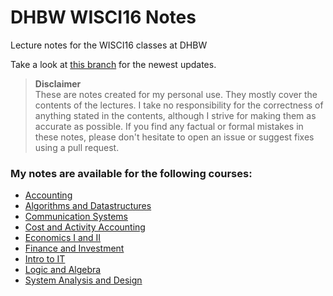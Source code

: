 # DHBW WISCI16 Notes

Lecture notes for the WISCI16 classes at DHBW

Take a look at [this branch](https://github.com/bKiraly/DHBW_WISCI16_Notes/blob/new_no/README.md) for the newest updates.

> **Disclaimer**  
> These are notes created for my personal use. They mostly cover the contents of the lectures. I take no responsibility for the correctness of anything stated in the contents, although I strive for making them as accurate as possible. If you find any factual or formal mistakes in these notes, please don't hesitate to open an issue or suggest fixes using a pull request.

### My notes are available for the following courses:

* [Accounting](https://rawgit.com/bKiraly/DHBW_WISCI16_Notes/new_no/HTML/Accounting.html)
* [Algorithms and Datastructures](https://rawgit.com/bKiraly/DHBW_WISCI16_Notes/new_no/HTML/Algorithms%20and%20Datastructures.html)
* [Communication Systems](https://rawgit.com/bKiraly/DHBW_WISCI16_Notes/new_no/HTML/Communication%20Systems.html)
* [Cost and Activity Accounting](https://rawgit.com/bKiraly/DHBW_WISCI16_Notes/new_no/HTML/Cost%20and%20Activity%20Accounting.html)
* [Economics I and II](https://rawgit.com/bKiraly/DHBW_WISCI16_Notes/new_no/HTML/Econ.html)
* [Finance and Investment](https://rawgit.com/bKiraly/DHBW_WISCI16_Notes/new_no/HTML/Finance%20and%20Investment.html)
* [Intro to IT](https://rawgit.com/bKiraly/DHBW_WISCI16_Notes/new_no/HTML/Intro%20to%20IT.html)
* [Logic and Algebra](https://rawgit.com/bKiraly/DHBW_WISCI16_Notes/new_no/HTML/Logic%20and%20Algebra.html)
* [System Analysis and Design](https://rawgit.com/bKiraly/DHBW_WISCI16_Notes/new_no/HTML/System%20Analysis%20and%20Design.html)
